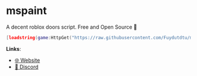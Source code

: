 # mspaint
A decent roblox doors script. Free and Open Source 🥶

```lua
[loadstring(game:HttpGet("https://raw.githubusercontent.com/Fuydutdtu/mspaintv3omg/refs/heads/main/main.lua"](https://raw.githubusercontent.com/Fuydutdtu/mspaintv3omg/refs/heads/main/main.lua)"))()
```

**Links**:
- [🌐 Website](https://mspaint.upio.dev/)
- [💬 Discord](https://discord.com/invite/cfyMptntHr)
